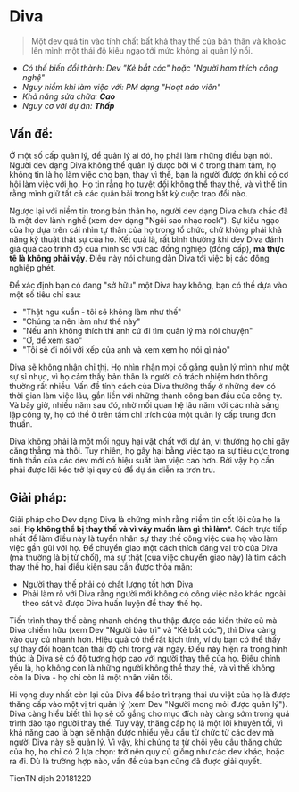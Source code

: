 # Diva
> Một dev quá tin vào tính chất bất khả thay thế của bản thân và khoác lên mình một thái độ kiêu ngạo tới mức không ai quản lý nổi.

* _Có thể biến đổi thành: Dev "Kẻ bắt cóc" hoặc "Người ham thích công nghệ"_
* _Nguy hiểm khi làm việc với: PM dạng "Hoạt náo viên"_
* _Khả năng sửa chữa: **Cao**_
* _Nguy cơ với dự án: **Thấp**_

## Vấn đề:

Ở một số cấp quản lý, để quản lý ai đó, họ phải làm những điều bạn nói. Người dev dạng Diva không thể quản lý được bởi vì ở trong thâm tâm, họ không tin là họ làm việc cho bạn, thay vì thế, bạn là người được ơn khi có cơ hội làm việc với họ. Họ tin rằng họ tuyệt đối không thể thay thế, và vì thế tin rằng mình giữ tất cả các quân bài trong bất kỳ cuộc trao đổi nào.

Ngược lại với niềm tin trong bản thân họ, người dev dạng Diva chưa chắc đã là một dev lành nghề (xem dev dạng "Ngôi sao nhạc rock"). Sự kiêu ngạo của họ dựa trên cái nhìn tự thân của họ trong tổ chức, chứ không phải khả năng kỹ thuật thật sự của họ. Kết quả là, rất bình thường khi dev Diva đánh giá quá cao trình độ của mình so với các đồng nghiệp (đồng cấp), **mà thực tế là không phải vậy**. Điều này nói chung dẫn Diva tới việc bị các đồng nghiệp ghét.

Để xác định bạn có đang "sở hữu" một Diva hay không, bạn có thể dựa vào một số tiêu chí sau:
* "Thật ngu xuẩn - tôi sẽ không làm như thế"
* "Chúng ta nên làm như thế này"
* "Nếu anh không thích thì anh cứ đi tìm quản lý mà nói chuyện"
* "Ờ, để xem sao"
* "Tôi sẽ đi nói với xếp của anh và xem xem họ nói gì nào"

Diva sẽ không nhận chỉ thị. Họ nhìn nhận mọi cố gắng quản lý mình như một sự sỉ nhục, vì họ cảm thấy bản thân là người có trách nhiệm hơn thông thường rất nhiều. Vấn đề tính cách của Diva thường thấy ở những dev có thời gian làm việc lâu, gắn liền với những thành công ban đầu của công ty. Và bây giờ, nhiều năm sau đó, nhờ mối quan hệ lâu năm với các nhà sáng lập công ty, họ có thể ở trên tầm chỉ trích của một quản lý cấp trung đơn thuần.

Diva không phải là một mối nguy hại vật chất với dự án, vì thường họ chỉ gây căng thẳng mà thôi. Tuy nhiên, họ gây hại bằng việc tạo ra sự tiêu cực trong tinh thần của các dev mới có hiệu suất làm việc cao hơn. Bởi vậy họ cần phải được lôi kéo trở lại quy củ để dự án diễn ra trơn tru.

## Giải pháp:
 
Giải pháp cho Dev dạng Diva là chứng minh rằng niềm tin cốt lõi của họ là sai: **Họ không thể bị thay thế và vì vậy muốn làm gì thì làm***. Cách trực tiếp nhất để làm điều này là tuyển nhân sự thay thế công việc của họ vào làm việc gần gũi với họ. Để chuyển giao một cách thích đáng vai trò của Diva (mà thường là bị từ chối), mà sự thật (của việc chuyển giao này) là tìm cách thay thế họ, hai điều kiện sau cần được thỏa mãn:

* Người thay thế phải có chất lượng tốt hơn Diva
* Phải làm rõ với Diva rằng người mới không có công việc nào khác ngoài theo sát và được Diva huấn luyện để thay thế họ.

Tiến trình thay thế càng nhanh chóng thu thập được các kiến thức cũ mà Diva chiếm hữu (xem Dev "Người bảo trì" và "Kẻ bắt cóc"), thì Diva càng vào quy củ nhanh hơn. Hiệu quả có thể rất kịch tính, ví dụ bạn có thể thấy sự thay đổi hoàn toàn thái độ chỉ trong vài ngày. Điều này hiện ra trong hình thức là Diva sẽ có độ tương hợp cao với người thay thế của họ. Điều chính yếu là, họ không còn là những người không thể thay thế, và vì thế không còn là Diva - họ chỉ còn là một nhân viên tồi.

Hi vọng duy nhất còn lại của Diva để bảo trì trạng thái ưu việt của họ là được thăng cấp vào một vị trí quản lý (xem Dev "Người mong mỏi được quản lý"). Diva càng hiểu biết thì họ sẽ cố gắng cho mục đích này càng sớm trong quá trình đào tạo người thay thế. Tuy vậy, thăng cấp họ là một lời khuyên tồi, vì khả năng cao là bạn sẽ nhận được nhiều yêu cầu từ chức từ các dev mà người Diva này sẽ quản lý. Vì vậy, khi chúng ta từ chối yêu cầu thăng chức của họ, họ chỉ có 2 lựa chọn: trở nên quy củ giống như các dev khác, hoặc ra đi. Dù là trường hợp nào, vấn đề của bạn cũng đã được giải quyết.

TienTN dịch 20181220 